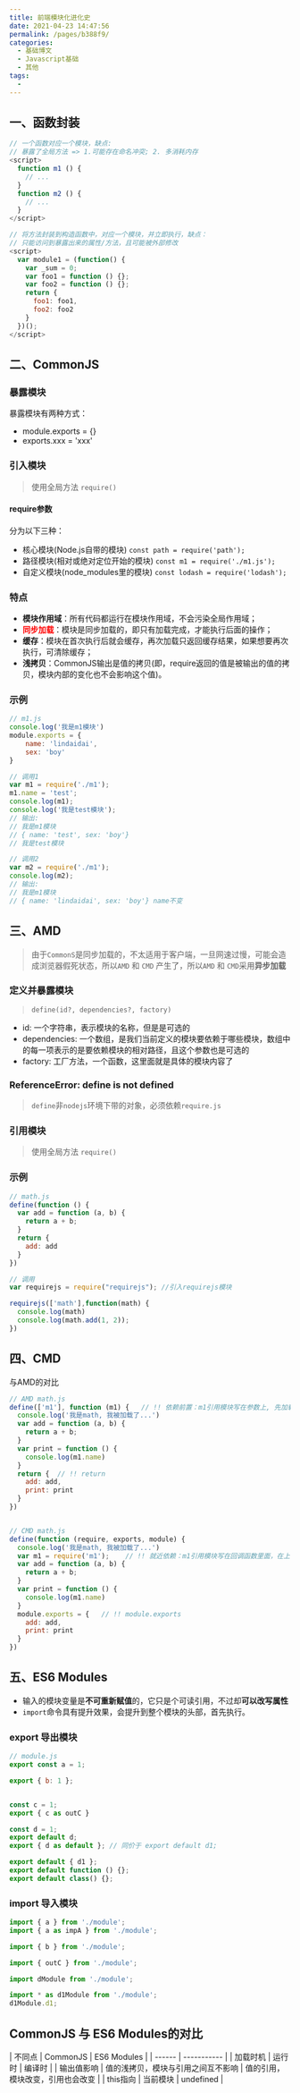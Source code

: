 ```yaml
---
title: 前端模块化进化史
date: 2021-04-23 14:47:56
permalink: /pages/b388f9/
categories:
  - 基础博文
  - Javascript基础
  - 其他
tags:
  -
---
```



## 一、函数封装
```js
// 一个函数对应一个模块，缺点:
// 暴露了全局方法 => 1.可能存在命名冲突; 2. 多消耗内存
<script>
  function m1 () {
    // ...
  }
  function m2 () {
    // ...
  }
</script>

// 将方法封装到构造函数中，对应一个模块，并立即执行，缺点：
// 只能访问到暴露出来的属性/方法，且可能被外部修改
<script>
  var module1 = (function() {
    var _sum = 0;
    var foo1 = function () {};
    var foo2 = function () {};
    return {
      foo1: foo1,
      foo2: foo2
    }
  })();
</script>
```

## 二、CommonJS

### 暴露模块
暴露模块有两种方式：
+ module.exports = {}
+ exports.xxx = 'xxx'

### 引入模块
> 使用全局方法 `require()`

#### require参数
分为以下三种：
+ 核心模块(Node.js自带的模块) `const path = require('path');  `
+ 路径模块(相对或绝对定位开始的模块) `const m1 = require('./m1.js');`
+ 自定义模块(node_modules里的模块) `const lodash = require('lodash');`

### 特点
+ **模块作用域**：所有代码都运行在模块作用域，不会污染全局作用域；
+ <font color=red>**同步加载**</font>：模块是同步加载的，即只有加载完成，才能执行后面的操作；
+ **缓存**：模块在首次执行后就会缓存，再次加载只返回缓存结果，如果想要再次执行，可清除缓存；
+ **浅拷贝**：CommonJS输出是值的拷贝(即，require返回的值是被输出的值的拷贝，模块内部的变化也不会影响这个值)。

### 示例
```js
// m1.js
console.log('我是m1模块')
module.exports = {
    name: 'lindaidai',
    sex: 'boy'
}
```
```js
// 调用1
var m1 = require('./m1');
m1.name = 'test';
console.log(m1);
console.log('我是test模块');
// 输出:
// 我是m1模块
// { name: 'test', sex: 'boy'}
// 我是test模块

// 调用2
var m2 = require('./m1');
console.log(m2);
// 输出:
// 我是m1模块
// { name: 'lindaidai', sex: 'boy'} name不变
```


## 三、AMD
> 由于`CommonS`是同步加载的，不太适用于客户端，一旦网速过慢，可能会造成浏览器假死状态，所以`AMD` 和 `CMD` 产生了，所以`AMD` 和 `CMD`采用**异步加载**

### 定义并暴露模块
> `define(id?, dependencies?, factory)`

+ id: 一个字符串，表示模块的名称，但是是可选的
+ dependencies: 一个数组，是我们当前定义的模块要依赖于哪些模块，数组中的每一项表示的是要依赖模块的相对路径，且这个参数也是可选的
+ factory: 工厂方法，一个函数，这里面就是具体的模块内容了

### ReferenceError: define is not defined
> `define`非`nodejs`环境下带的对象，必须依赖`require.js`


### 引用模块
> 使用全局方法 `require()`


### 示例
```js
// math.js
define(function () {
  var add = function (a, b) {
    return a + b;
  }
  return {
    add: add
  }
})
```

```js
// 调用
var requirejs = require("requirejs"); //引入requirejs模块

requirejs(['math'],function(math) {
  console.log(math)
  console.log(math.add(1, 2));
})
```

## 四、CMD
与AMD的对比
```js
// AMD math.js
define(['m1'], function (m1) {   // !! 依赖前置：m1引用模块写在参数上, 先加载
  console.log('我是math, 我被加载了...')
  var add = function (a, b) {
    return a + b;
  }
  var print = function () {
    console.log(m1.name)
  }
  return {  // !! return
    add: add,
    print: print
  }
})


// CMD math.js
define(function (require, exports, module) {
  console.log('我是math, 我被加载了...')
  var m1 = require('m1');    // !! 就近依赖：m1引用模块写在回调函数里面，在上一步log执行后再加载
  var add = function (a, b) {
    return a + b;
  }
  var print = function () {
    console.log(m1.name)
  }
  module.exports = {   // !! module.exports
    add: add,
    print: print
  }
})
```

## 五、ES6 Modules
+ 输入的模块变量是**不可重新赋值**的，它只是个可读引用，不过却**可以改写属性**
+ `import`命令具有提升效果，会提升到整个模块的头部，首先执行。

### export 导出模块
```js
// module.js
export const a = 1;

export { b: 1 };


const c = 1;
export { c as outC }

const d = 1;
export default d;
export { d as default }; // 同价于 export default d1;

export default { d1 };
export default function () {};
export default class() {};
```

### import 导入模块
```js
import { a } from './module';
import { a as impA } from './module';

import { b } from './module';

import { outC } from './module';

import dModule from './module';

import * as d1Module from './module';
d1Module.d1;
```


## CommonJS 与 ES6 Modules的对比
| 不同点 | CommonJS | ES6 Modules |
| ------ | ----------- |
| 加载时机  | 运行时 | 编译时 |
| 输出值影响 | 值的浅拷贝，模块与引用之间互不影响 | 值的引用，模块改变，引用也会改变 |
| this指向 | 当前模块 | undefined |

